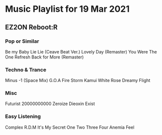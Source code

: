 # Music Playlist for 19 Mar 2021
## EZ2ON Reboot:R

### Pop or Similar
Be my Baby
Lie Lie (Ceave Beat Ver.)
Lovely Day (Remaster)
You Were The One
Refresh
Back for More (Remaster)

### Techno & Trance
Minus -1 (Space Mix)
G.O.A
Fire Storm
Kamui
White Rose
Dreamy Flight

### Misc
Futurist
20000000000
Zeroize
Dieoxin
Exist

### Easy Listening
Complex
R.D.M
It's My Secret
One Two Three Four
Anemia
Feel
